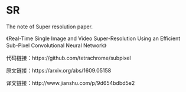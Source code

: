 # SR

<p>The note of Super resolution paper.</p>



<p>《Real-Time Single Image and Video Super-Resolution Using an Efficient Sub-Pixel Convolutional Neural Network》<a href="https://arxiv.org/abs/1609.05158"></a></p>
<p>代码链接：https://github.com/tetrachrome/subpixel</p>
<p>原文链接：https://arxiv.org/abs/1609.05158 </p>
<p>译文链接：http://www.jianshu.com/p/9d654bdbd5e2</p> 
